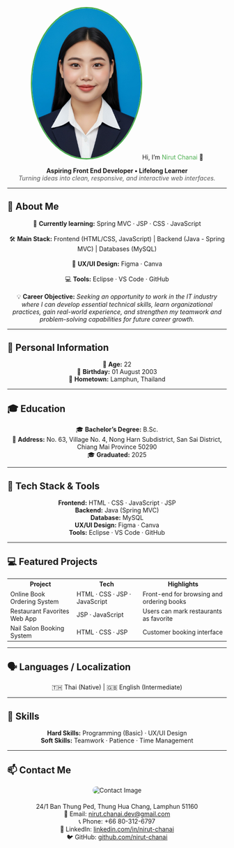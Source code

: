 <!-- Banner / Cover -->
<p align="center">
  <img src="image/imgaeNueng.jpg" width="250" style="border-radius: 50%; border: 3px solid #4CAF50;" alt="Nir
</p>

<h1 align="center">Hi, I’m <span style="color:#4CAF50;">Nirut Chanai</span> 👋</h1>
<p align="center">
  <strong>Aspiring Front End Developer • Lifelong Learner</strong><br/>
  <em style="color:#555;">Turning ideas into clean, responsive, and interactive web interfaces.</em>
</p>

---

## 🚀 About Me
<p align="center">
  🌱 <strong>Currently learning:</strong> Spring MVC · JSP · CSS · JavaScript<br/><br/>
  🛠 <strong>Main Stack:</strong> Frontend (HTML/CSS, JavaScript) | Backend (Java - Spring MVC) | Databases (MySQL)<br/><br/>
  🎨 <strong>UX/UI Design:</strong> Figma · Canva<br/><br/>
  💻 <strong>Tools:</strong> Eclipse · VS Code · GitHub<br/><br/>
  💡 <strong>Career Objective:</strong> <em>Seeking an opportunity to work in the IT industry where I can develop essential technical skills, learn organizational practices, gain real-world experience, and strengthen my teamwork and problem-solving capabilities for future career growth.</em>
</p>


---

## 📝 Personal Information
<p align="center">
🎂 <strong>Age:</strong> 22<br/>
🎉 <strong>Birthday:</strong> 01 August 2003<br/>
🏡 <strong>Hometown:</strong> Lamphun, Thailand
</p>

---

## 🎓 Education
<p align="center">
🎓 <strong>Bachelor’s Degree:</strong> B.Sc.<br/>
🏫 <strong>Address:</strong> No. 63, Village No. 4, Nong Harn Subdistrict, San Sai District, Chiang Mai Province 50290<br/>
🎓 <strong>Graduated:</strong> 2025
</p>

---

## 🧰 Tech Stack & Tools
<p align="center">
<strong>Frontend:</strong> HTML · CSS · JavaScript · JSP<br/>
<strong>Backend:</strong> Java (Spring MVC)<br/>
<strong>Database:</strong> MySQL<br/>
<strong>UX/UI Design:</strong> Figma · Canva<br/>
<strong>Tools:</strong> Eclipse · VS Code · GitHub
</p>

---

## 💻 Featured Projects
<table align="center">
<tr>
<th>Project</th><th>Tech</th><th>Highlights</th>
</tr>
<tr>
<td>Online Book Ordering System</td>
<td>HTML · CSS · JSP · JavaScript</td>
<td>Front-end for browsing and ordering books</td>
</tr>
<tr>
<td>Restaurant Favorites Web App</td>
<td>JSP · JavaScript</td>
<td>Users can mark restaurants as favorite</td>
</tr>
<tr>
<td>Nail Salon Booking System</td>
<td>HTML · CSS · JSP</td>
<td>Customer booking interface</td>
</tr>
</table>



---

## 🗣 Languages / Localization
<p align="center">
🇹🇭 Thai (Native) | 🇬🇧 English (Intermediate)
</p>

---

## 📝 Skills
<p align="center">
<strong>Hard Skills:</strong> Programming (Basic) · UX/UI Design<br/>
<strong>Soft Skills:</strong> Teamwork · Patience · Time Management
</p>

---

## 📫 Contact Me
<p align="center">
  <img src="assets/img1.jpg" width="200" alt="Contact Image" style="border-radius: 10px; margin-bottom: 20px;"/><br/>
  24/1 Ban Thung Ped, Thung Hua Chang, Lamphun 51160<br/>
  💌 Email: <a href="mailto:nirut.chanai.dev@gmail.com">nirut.chanai.dev@gmail.com</a><br/>
  📞 Phone: +66 80-312-6797<br/>
  💼 LinkedIn: <a href="https://linkedin.com/in/nirut-chanai">linkedin.com/in/nirut-chanai</a><br/>
  🐦 GitHub: <a href="https://github.com/nirut-chanai">github.com/nirut-chanai</a>
</p>
